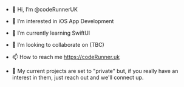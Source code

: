 - 👋 Hi, I’m @codeRunnerUK
- 👀 I’m interested in iOS App Development
- 🌱 I’m currently learning SwiftUI
- 💞️ I’m looking to collaborate on (TBC)
- 📫 How to reach me https://codeRunner.uk

- 🌱 My current projects are set to "private" but, if you really have an interest in them, just reach out and we'll connect up.

<!---
coderunneruk/coderunneruk is a ✨ special ✨ repository because its `README.md` (this file) appears on your GitHub profile.
You can click the Preview link to take a look at your changes.
--->
